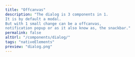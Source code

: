 ```yaml
---
title: "Offcanvas"
description: "The dialog is 3 components in 1.
It is by default a modal.
But with 1 small change can be a offcanvas,
notification popup or as it also know as, the snackbar."
permalink: false
altUrl: "/components/dialog/"
tags: "nativeElements"
preview: "dialog.png"
---
```

